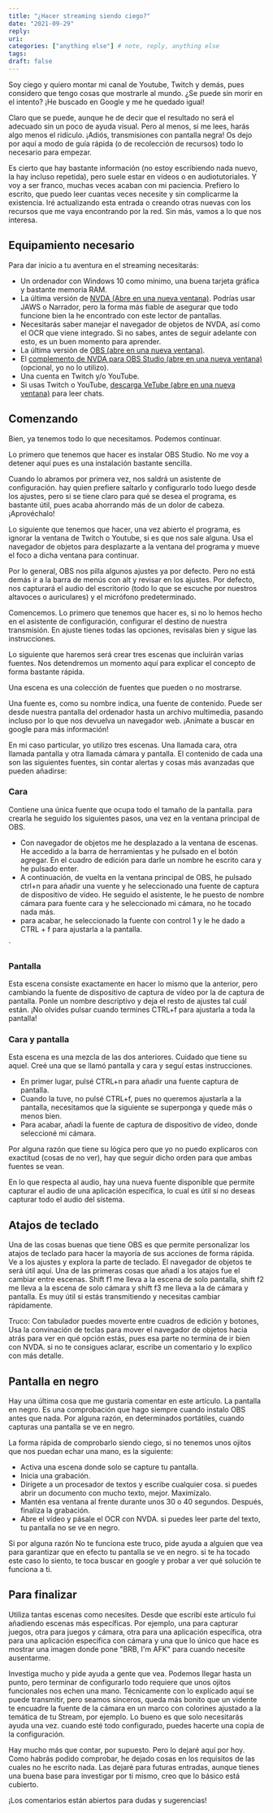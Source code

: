 ```yaml
---
title: "¿Hacer streaming siendo ciego?"
date: "2021-09-29"
reply:
uri:
categories: ["anything else"] # note, reply, anything else
tags:
draft: false
---
```


Soy ciego y quiero montar mi canal de Youtube, Twitch y demás, pues considero que tengo cosas que mostrarle al mundo. ¿Se puede sin morir en el intento? ¡He buscado en Google y me he quedado igual!

Claro que se puede, aunque he de decir que el resultado no será el adecuado sin un poco de ayuda visual. Pero al menos, si me lees, harás algo menos el ridículo. ¡Adiós, transmisiones con pantalla negra! Os dejo por aquí a modo de guía rápida (o de recolección de recursos) todo lo necesario para empezar.

Es cierto que hay bastante información (no estoy escribiendo nada nuevo, la hay incluso repetida), pero suele estar en vídeos o en audiotutoriales. Y voy a ser franco, muchas veces acaban con mi paciencia. Prefiero lo escrito, que puedo leer cuantas veces necesite y sin complicarme la existencia. Iré actualizando esta entrada o creando otras nuevas con los recursos que me vaya encontrando por la red. Sin más, vamos a lo que nos interesa.

## Equipamiento necesario

Para dar inicio a tu aventura en el streaming necesitarás:

- Un ordenador con Windows 10 como mínimo, una buena tarjeta gráfica y bastante memoria RAM.
- La última versión de [NVDA (Abre en una nueva ventana)](https://nvda.es). Podrías usar JAWS o Narrador, pero la forma más fiable de asegurar que todo funcione bien la he encontrado con este lector de pantallas.
- Necesitarás saber manejar el navegador de objetos de NVDA, así como el OCR que viene integrado. Si no sabes, antes de seguir adelante con esto, es un buen momento para aprender.
- La última versión de [OBS (abre en una nueva ventana)](https://obsproject.com/es/download).
- El [complemento de NVDA para OBS Studio (abre en una nueva ventana)](https://nvda.es/2021/07/02/obs-studio/) (opcional, yo no lo utilizo).
- Una cuenta en Twitch y/o YouTube.
- Si usas Twitch o YouTube, [descarga VeTube (abre en una nueva ventana)](https://github.com/metalalchemist/VeTube) para leer chats.

## Comenzando

Bien, ya tenemos todo lo que necesitamos. Podemos continuar.

Lo primero que tenemos que hacer es instalar OBS Studio. No me voy a detener aquí pues es una instalación bastante sencilla.

Cuando lo abramos por primera vez, nos saldrá un asistente de configuración. hay quien prefiere saltarlo y configurarlo todo luego desde los ajustes, pero si se tiene claro para qué se desea el programa, es bastante útil, pues acaba ahorrando más de un dolor de cabeza. ¡Aprovéchalo!

Lo siguiente que tenemos que hacer, una vez abierto el programa, es ignorar la ventana de Twitch o Youtube, si es que nos sale alguna. Usa el navegador de objetos para desplazarte a la ventana del programa y mueve el foco a dicha ventana para continuar.

Por lo general, OBS nos pilla algunos ajustes ya por defecto. Pero no está demás ir a la barra de menús con alt y revisar en los ajustes. Por defecto, nos capturará el audio del escritorio (todo lo que se escuche por nuestros altavoces o auriculares) y el micrófono predeterminado.

Comencemos. Lo primero que tenemos que hacer es, si no lo hemos hecho en el asistente de configuración, configurar el destino de nuestra transmisión. En ajuste tienes todas las opciones, revísalas bien y sigue las instrucciones.

Lo siguiente que haremos será crear tres escenas que incluirán varias fuentes. Nos detendremos un momento aquí para explicar el concepto de forma bastante rápida.

Una escena es una colección de fuentes que pueden o no mostrarse.

Una fuente es, como su nombre indica, una fuente de contenido. Puede ser desde nuestra pantalla del ordenador hasta un archivo multimedia, pasando incluso por lo que nos devuelva un navegador web. ¡Anímate a buscar en google para más información!

En mi caso particular, yo utilizo tres escenas. Una llamada cara, otra llamada pantalla y otra llamada cámara y pantalla. El contenido de cada una son las siguientes fuentes, sin contar alertas y cosas más avanzadas que pueden añadirse:

### Cara

Contiene una única fuente que ocupa todo el tamaño de la pantalla. para crearla he seguido los siguientes pasos, una vez en la ventana principal de OBS.

- Con navegador de objetos me he desplazado a la ventana de escenas. He accedido a la barra de herramientas y he pulsado en el botón agregar. En el cuadro de edición para darle un nombre he escrito cara y he pulsado enter.
- A continuación, de vuelta en la ventana principal de OBS, he pulsado ctrl+n para añadir una vuente y he seleccionado una fuente de captura de dispositivo de vídeo. He seguido el asistente, le he puesto de nombre cámara para fuente cara y he seleccionado mi cámara, no he tocado nada más.
- para acabar, he seleccionado la fuente con control 1 y le he dado a CTRL + f para ajustarla a la pantalla.

\`

### Pantalla

Esta escena consiste exactamente en hacer lo mismo que la anterior, pero cambiando la fuente de dispositivo de captura de vídeo por la de captura de pantalla. Ponle un nombre descriptivo y deja el resto de ajustes tal cuál están. ¡No olvides pulsar cuando termines CTRL+f para ajustarla a toda la pantalla!

### Cara y pantalla

Esta escena es una mezcla de las dos anteriores. Cuidado que tiene su aquel. Creé una que se llamó pantalla y cara y seguí estas instrucciones.

- En primer lugar, pulsé CTRL+n para añadir una fuente captura de pantalla.
- Cuando la tuve, no pulsé CTRL+f, pues no queremos ajustarla a la pantalla, necesitamos que la siguiente se superponga y quede más o menos bien.
- Para acabar, añadí la fuente de captura de dispositivo de vídeo, donde seleccioné mi cámara.

Por alguna razón que tiene su lógica pero que yo no puedo explicaros con exactitud (cosas de no ver), hay que seguir dicho orden para que ambas fuentes se vean.

En lo que respecta al audio, hay una nueva fuente disponible que permite capturar el audio de una aplicación específica, lo cual es útil si no deseas capturar todo el audio del sistema.

## Atajos de teclado

Una de las cosas buenas que tiene OBS es que permite personalizar los atajos de teclado para hacer la mayoría de sus acciones de forma rápida. Ve a los ajustes y explora la parte de teclado. El navegador de objetos te será útil aquí. Una de las primeras cosas que añadí a los atajos fue el cambiar entre escenas. Shift f1 me lleva a la escena de solo pantalla, shift f2 me lleva a la escena de solo cámara y shift f3 me lleva a la de cámara y pantalla. Es muy útil si estás transmitiendo y necesitas cambiar rápidamente.

Truco: Con tabulador puedes moverte entre cuadros de edición y botones, Usa la convinación de teclas para mover el navegador de objetos hacia atrás para ver en qué opción estás, pues esa parte no termina de ir bien con NVDA. si no te consigues aclarar, escribe un comentario y lo explico con más detalle.

## Pantalla en negro

Hay una última cosa que me gustaría comentar en este artículo. La pantalla en negro. Es una comprobación que hago siempre cuando instalo OBS antes que nada. Por alguna razón, en determinados portátiles, cuando capturas una pantalla se ve en negro.

La forma rápida de comprobarlo siendo ciego, si no tenemos unos ojitos que nos puedan echar una mano, es la siguiente:

- Activa una escena donde solo se capture tu pantalla.
- Inicia una grabación.
- Dirígete a un procesador de textos y escribe cualquier cosa. si puedes abrir un documento con mucho texto, mejor. Maximízalo.
- Mantén esa ventana al frente durante unos 30 o 40 segundos. Después, finaliza la grabación.
- Abre el vídeo y pásale el OCR con NVDA. si puedes leer parte del texto, tu pantalla no se ve en negro.

Si por alguna razón No te funciona este truco, pide ayuda a alguien que vea para garantizar que en efecto tu pantalla se ve en negro. si te ha tocado este caso lo siento, te toca buscar en google y probar a ver qué solución te funciona a ti.

## Para finalizar

Utiliza tantas escenas como necesites. Desde que escribí este artículo fui añadiendo escenas más específicas. Por ejemplo, una para capturar juegos, otra para juegos y cámara, otra para una aplicación específica, otra para una aplicación específica con cámara y una que lo único que hace es mostrar una imagen donde pone "BRB, I'm AFK" para cuando necesite ausentarme.

Investiga mucho y pide ayuda a gente que vea. Podemos llegar hasta un punto, pero terminar de configurarlo todo requiere que unos ojitos funcionales nos echen una mano. Técnicamente con lo explicado aquí se puede transmitir, pero seamos sinceros, queda más bonito que un vidente te encuadre la fuente de la cámara en un marco con colorines ajustado a la temática de tu Stream, por ejemplo. Lo bueno es que solo necesitarás ayuda una vez. cuando esté todo configurado, puedes hacerte una copia de la configuración.

Hay mucho más que contar, por supuesto. Pero lo dejaré aquí por hoy. Como habrás podido comprobar, he dejado cosas en los requisitos de las cuales no he escrito nada. Las dejaré para futuras entradas, aunque tienes una buena base para investigar por ti mismo, creo que lo básico está cubierto.

¡Los comentarios están abiertos para dudas y sugerencias!
